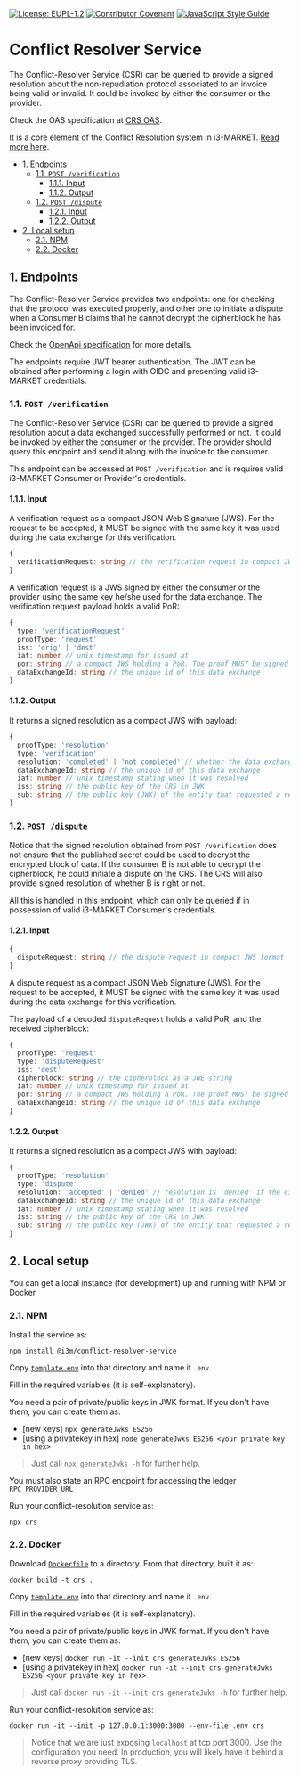 [![License: EUPL-1.2](https://img.shields.io/badge/license-EUPL--1.2-green.svg)](LICENSE)
[![Contributor Covenant](https://img.shields.io/badge/Contributor%20Covenant-2.1-4baaaa.svg)](CODE_OF_CONDUCT.md)
[![JavaScript Style Guide](https://img.shields.io/badge/code_style-standard-brightgreen.svg)](https://standardjs.com)

# Conflict Resolver Service

The Conflict-Resolver Service (CSR) can be queried to provide a signed resolution about the non-repudiation protocol associated to an invoice being valid or invalid. It could be invoked by either the consumer or the provider.

Check the OAS specification at [CRS OAS](spec/openapi.yaml).

It is a core element of the Conflict Resolution system in i3-MARKET. [Read more here](https://github.com/i3-Market-V2-Public-Repository/SP3-SCGBSSW-CR-Documentation#conflict-resolution--non-repudiation-protocol).

- [1. Endpoints](#1-endpoints)
  - [1.1. ```POST /verification```](#11-post-verification)
    - [1.1.1. Input](#111-input)
    - [1.1.2. Output](#112-output)
  - [1.2. ```POST /dispute```](#12-post-dispute)
    - [1.2.1. Input](#121-input)
    - [1.2.2. Output](#122-output)
- [2. Local setup](#2-local-setup)
  - [2.1. NPM](#21-npm)
  - [2.2. Docker](#22-docker)

## 1. Endpoints

The Conflict-Resolver Service provides two endpoints: one for checking that the protocol was executed properly, and other one to initiate a dispute when a Consumer B claims that he cannot decrypt the cipherblock he has been invoiced for.

Check the [OpenApi specification](./spec/openapi.yaml) for more details.

The endpoints require JWT bearer authentication. The JWT can be obtained after performing a login with OIDC and presenting valid i3-MARKET credentials.

### 1.1. ```POST /verification```

The Conflict-Resolver Service (CSR) can be queried to provide a signed resolution about a data exchanged successfully performed or not. It could be invoked by either the consumer or the provider. The provider should query this endpoint and send it along with the invoice to the consumer.

This endpoint can be accessed at `POST /verification` and is requires valid i3-MARKET Consumer or Provider's credentials.

#### 1.1.1. Input

A verification request as a compact JSON Web Signature (JWS). For the request to be accepted, it MUST be signed with the same key it was used during the data exchange for this verification.

```typescript
{
  verificationRequest: string // the verification request in compact JWS format
}
```

A verification request is a JWS signed by either the consumer or the provider using the same key he/she used for the data exchange. The verification request payload holds a valid PoR:

```typescript
{
  type: 'verificationRequest'
  proofType: 'request'
  iss: 'orig' | 'dest'
  iat: number // unix timestamp for issued at
  por: string // a compact JWS holding a PoR. The proof MUST be signed with the same key as either 'orig' or 'dest' of the payload proof.
  dataExchangeId: string // the unique id of this data exchange
}
```

#### 1.1.2. Output

It returns a signed resolution as a compact JWS with payload:

```typescript
{
  proofType: 'resolution'
  type: 'verification'
  resolution: 'completed' | 'not completed' // whether the data exchange has been verified to be complete
  dataExchangeId: string // the unique id of this data exchange
  iat: number // unix timestamp stating when it was resolved
  iss: string // the public key of the CRS in JWK
  sub: string // the public key (JWK) of the entity that requested a resolution
}
```

### 1.2. ```POST /dispute```

Notice that the signed resolution obtained from `POST /verification` does not ensure that the published secret could be used to decrypt the encrypted block of data. If the consumer B is not able to decrypt the cipherblock, he could initiate a dispute on the CRS. The CRS will also provide signed resolution of whether B is right or not.

All this is handled in this endpoint, which can only be queried if in possession of valid i3-MARKET Consumer's credentials.

#### 1.2.1. Input

```typescript
{
  disputeRequest: string // the dispute request in compact JWS format
}
```

A dispute request as a compact JSON Web Signature (JWS). For the request to be accepted, it MUST be signed with the same key it was used during the data exchange for this verification.

The payload of a decoded `disputeRequest` holds a valid PoR, and the received cipherblock:

```typescript
{
  proofType: 'request'
  type: 'disputeRequest'
  iss: 'dest'
  cipherblock: string // the cipherblock as a JWE string
  iat: number // unix timestamp for issued at
  por: string // a compact JWS holding a PoR. The proof MUST be signed with the same key as either 'orig' or 'dest' of the payload proof.
  dataExchangeId: string // the unique id of this data exchange
}
```

#### 1.2.2. Output

It returns a signed resolution as a compact JWS with payload:

```typescript
{
  proofType: 'resolution'
  type: 'dispute'
  resolution: 'accepted' | 'denied' // resolution is 'denied' if the cipherblock can be properly decrypted; otherwise is 'accepted'
  dataExchangeId: string // the unique id of this data exchange
  iat: number // unix timestamp stating when it was resolved
  iss: string // the public key of the CRS in JWK
  sub: string // the public key (JWK) of the entity that requested a resolution
}
```

## 2. Local setup

You can get a local instance (for development) up and running with NPM or Docker

### 2.1. NPM

Install the service as:

```console
npm install @i3m/conflict-resolver-service
```

Copy [`template.env`](./template.env) into that directory and name it `.env`.

Fill in the required variables (it is self-explanatory).

You need a pair of private/public keys in JWK format. If you don't have them, you can create them as:

- [new keys] `npx generateJwks ES256`
- [using a privatekey in hex] `node generateJwks ES256 <your private key in hex>`

> Just call `npx generateJwks -h` for further help.

You must also state an RPC endpoint for accessing the ledger `RPC_PROVIDER_URL`

Run your conflict-resolution service as:

```console
npx crs
```

### 2.2. Docker

Download [`Dockerfile`](./Dockerfile) to a directory. From that directory, built it as:

```console
docker build -t crs . 
```

Copy [`template.env`](./template.env) into that directory and name it `.env`.

Fill in the required variables (it is self-explanatory).

You need a pair of private/public keys in JWK format. If you don't have them, you can create them as:

- [new keys] `docker run -it --init crs generateJwks ES256`
- [using a privatekey in hex] `docker run -it --init crs generateJwks ES256 <your private key in hex>`

> Just call `docker run -it --init crs generateJwks -h` for further help.

Run your conflict-resolution service as:

```console
docker run -it --init -p 127.0.0.1:3000:3000 --env-file .env crs
```

> Notice that we are just exposing `localhost` at tcp port 3000. Use the configuration you need. In production, you will likely have it behind a reverse proxy providing TLS.
